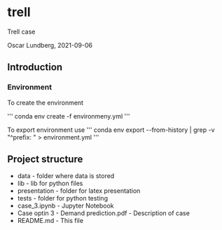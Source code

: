 # trell
Trell case

Oscar Lundberg, 2021-09-06

## Introduction


### Environment

To create the environment

'''
conda env create -f environmeny.yml
'''

To export environment use 
'''
conda env export --from-history | grep -v "^prefix: " > environment.yml
'''

## Project structure

* data - folder where data is stored
* lib  - lib for python files
* presentation - folder for latex presentation
* tests - folder for python testing
* case_3.ipynb - Jupyter Notebook
* Case optin 3 - Demand prediction.pdf - Description of case 
* README.md - This file


